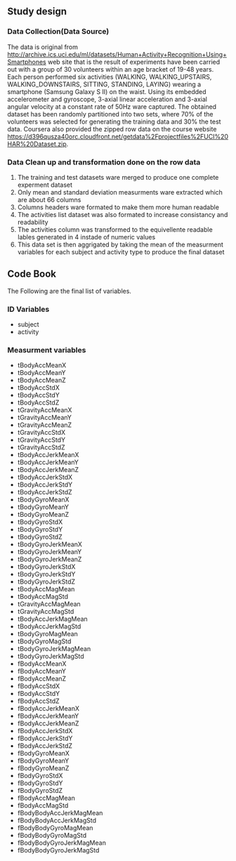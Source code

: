 ## Study design

### Data Collection(Data Source)
The data is original from http://archive.ics.uci.edu/ml/datasets/Human+Activity+Recognition+Using+Smartphones  web site that is the result of  experiments have been carried out with a group of 30 volunteers within an age bracket of 19-48 years. 
Each person performed six activities (WALKING, WALKING_UPSTAIRS, WALKING_DOWNSTAIRS, SITTING, STANDING, LAYING) wearing a smartphone (Samsung Galaxy S II) on the waist. Using its embedded accelerometer and gyroscope, 3-axial linear acceleration and 3-axial angular velocity at a constant rate of 50Hz ware captured.
The obtained dataset has been randomly partitioned into two sets, where 70% of the volunteers was selected for generating the training data and 30% the test data.
Coursera also provided the zipped row data on the course website https://d396qusza40orc.cloudfront.net/getdata%2Fprojectfiles%2FUCI%20HAR%20Dataset.zip.

### Data Clean up and transformation done on the row data
1. The training and test datasets ware merged to produce one complete experment dataset
2. Only mean and standard deviation measurments ware extracted which are about 66 columns
3. Columns headers ware formated to make them more human readable
4. The activities list dataset was also formated to increase consistancy and readability
5. The activities column was transformed to the equivellente readable lables generated in 4 instade of numeric values
6. This data set is then aggrigated by taking the mean of the measurment variables for each subject and activity type to produce the final dataset

## Code Book
The Following are the final list of variables.

###  ID Variables
* subject
* activity 

###  Measurment variables
* tBodyAccMeanX
* tBodyAccMeanY 
* tBodyAccMeanZ 
* tBodyAccStdX 
* tBodyAccStdY 
* tBodyAccStdZ 
* tGravityAccMeanX 
* tGravityAccMeanY
* tGravityAccMeanZ 
* tGravityAccStdX 
* tGravityAccStdY
* tGravityAccStdZ
* tBodyAccJerkMeanX
* tBodyAccJerkMeanY
* tBodyAccJerkMeanZ
* tBodyAccJerkStdX
* tBodyAccJerkStdY
* tBodyAccJerkStdZ
* tBodyGyroMeanX
* tBodyGyroMeanY 
* tBodyGyroMeanZ 
* tBodyGyroStdX
* tBodyGyroStdY
* tBodyGyroStdZ
* tBodyGyroJerkMeanX
* tBodyGyroJerkMeanY
* tBodyGyroJerkMeanZ
* tBodyGyroJerkStdX
* tBodyGyroJerkStdY
* tBodyGyroJerkStdZ
* tBodyAccMagMean
* tBodyAccMagStd
* tGravityAccMagMean
* tGravityAccMagStd
* tBodyAccJerkMagMean
* tBodyAccJerkMagStd
* tBodyGyroMagMean
* tBodyGyroMagStd
* tBodyGyroJerkMagMean
* tBodyGyroJerkMagStd
* fBodyAccMeanX
* fBodyAccMeanY
* fBodyAccMeanZ
* fBodyAccStdX
* fBodyAccStdY
* fBodyAccStdZ
* fBodyAccJerkMeanX
* fBodyAccJerkMeanY
* fBodyAccJerkMeanZ
* fBodyAccJerkStdX
* fBodyAccJerkStdY
* fBodyAccJerkStdZ
* fBodyGyroMeanX
* fBodyGyroMeanY
* fBodyGyroMeanZ
* fBodyGyroStdX
* fBodyGyroStdY
* fBodyGyroStdZ
* fBodyAccMagMean
* fBodyAccMagStd
* fBodyBodyAccJerkMagMean
* fBodyBodyAccJerkMagStd
* fBodyBodyGyroMagMean
* fBodyBodyGyroMagStd
* fBodyBodyGyroJerkMagMean
* fBodyBodyGyroJerkMagStd

